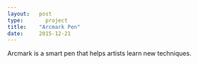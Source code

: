 ```yaml
---
layout:   post
type:       project
title:    "Arcmark Pen"
date:     2015-12-21
---
```


Arcmark is a smart pen that helps artists learn new techniques.
